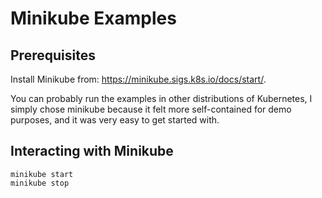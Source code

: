 # Minikube Examples

## Prerequisites

Install Minikube from: <https://minikube.sigs.k8s.io/docs/start/>.

You can probably run the examples in other distributions of Kubernetes,
I simply chose minikube because it felt more self-contained for demo purposes,
and it was very easy to get started with.

## Interacting with Minikube

```
minikube start
minikube stop
```
